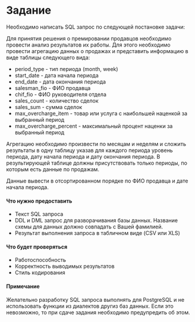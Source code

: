 # Задание
Необходимо написать SQL запрос по следующей постановке задачи:

Для принятия решения о премировании продавцов необходимо провести анализ результатов их работы. Для этого необходимо провести агрегацию данных о продажах и представить информацию  в виде таблицы следующего вида:

- period_type - тип периода (month, week)
- start_date - дата начала периода
- end_date - дата окончания периода
- salesman_fio - ФИО продавца
- chif_fio - ФИО руководителя отдела
- sales_count - количество сделок
- sales_sum - сумма сделок
- max_overcharge_item - товар или услуга с наибольшей наценкой за выбранный период
- max_overcharge_percent - максимальный процент наценки за выбранный период

Агрегацию необходимо произвести по месяцам и неделям и сложить результаты в одну таблицу указав для каждого периода уровень периода, дату начала периода и дату окончания периода. В результирующей таблице должны присутствовать только периоды, по которым есть данные по продажам.

Данные вывести в отсортированном порядке по ФИО продавца и дате начала периода.

#### Что нужно предоставить

- Текст SQL запроса
- DDL и DML запрос для разворачивания базы данных. Название схемы для данных должно совпадать с Вашей фамилией.
- Результат выполнения запроса в табличном виде (CSV или XLS)

#### Что будет проверяться

- Работоспособность
- Корректность выводимых результатов
- Стиль кодирования

#### Примечание

Желательно разработку SQL запроса выполнять для PostgreSQL и не использовать функции из диалектов другиз баз данных. Если это невозможно, то при сдаче задания необходимо предупредить об этом.
